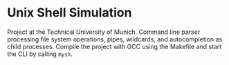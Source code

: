 # Unix Shell Simulation

Project at the Technical University of Munich. Command line parser processing file system operations, pipes, wildcards, and autocompletion as child processes. Compile the project with GCC using the Makefile and start the CLI by calling `mysh`.
